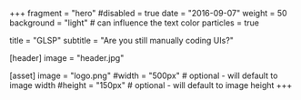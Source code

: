 +++
fragment = "hero"
#disabled = true
date = "2016-09-07"
weight = 50
background = "light" # can influence the text color
particles = true

title = "GLSP"
subtitle = "Are you still manually coding UIs?"

[header]
  image = "header.jpg"

[asset]
  image = "logo.png"
  #width = "500px" # optional - will default to image width
  #height = "150px" # optional - will default to image height
+++